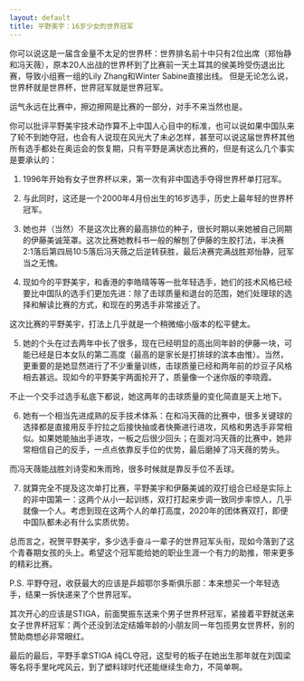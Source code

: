 ```yaml
---
layout: default
title: 平野美宇：16岁少女的世界冠军
---
```


你可以说这是一届含金量不太足的世界杯：世界排名前十中只有2位出席（郑怡静和冯天薇），原本20人出战的世界杯到了比赛前一天土耳其的侯美玲受伤退出比赛，导致小组赛一组的Lily Zhang和Winter Sabine直接出线。
但是无论怎么说，世界杯就是世界杯，世界冠军就是世界冠军。

运气永远在比赛中，擦边擦网是比赛的一部分，对手不来当然也是。

你可以批评平野美宇技术动作算不上中国人心目中的标准，也可以说如果中国队来了轮不到她夺冠，也会有人说现在风光大了未必怎样，甚至可以说这届世界杯其他所有选手都处在奥运会的恢复期，只有平野是满状态比赛的，但是有这么几个事实是要承认的：

1. 1996年开始有女子世界杯以来，第一次有非中国选手夺得世界杯单打冠军。

2. 与此同时，这还是一个2000年4月份出生的16岁选手，历史上最年轻的世界杯冠军。

3. 她也并（当然）不是这次比赛的最高排位的种子，很长时期以来她被自己同期的伊藤美诚笼罩。这次比赛她教科书一般的解刨了伊藤的生胶打法，半决赛2:1落后第四局10:5落后冯天薇之后逆转获胜，最后决赛完满战胜郑怡静，冠军当之无愧。

4. 现如今的平野美宇，和香港的李皓晴等等一批年轻选手，她们的技术风格已经要比中国队的选手们更加先进：除了击球质量和退台的范围，她们处理球的选择和解读比赛的方式，和现在的男选手非常接近了。

这次比赛的平野美宇，打法上几乎就是一个稍微缩小版本的松平健太。

5. 她的个头在过去两年中长了很多，现在已经明显的高出同年龄的伊藤一块，可能已经是日本女队的第二高度（最高的是家长是打排球的滨本由惟）。当然，更重要的是她显然进行了不少重量训练，击球质量已经和两年前的炒豆子风格相去甚远。现如今的平野美宇两面抡开了，质量像一个迷你版的李晓霞。

不止一个交手过选手私底下都说，她这两年的击球质量的变化简直是天上地下。

6. 她有一个相当先进成熟的反手技术体系：在和冯天薇的比赛中，很多关键球的选择都是直接用反手拧拉之后接快抽或者快撕进行进攻，风格和男选手非常相似。如果她能抽出手进攻，一板之后很少回头；在面对冯天薇的比赛中，她非常相信自己的反手，一点点依靠反手位的优势，最后磨掉了冯天薇的势头。

而冯天薇能战胜刘诗雯和朱雨玲，很多时候就是靠反手位不丢球。

7. 就算完全不提及这次单打比赛，平野美宇和伊藤美诚的双打组合已经是实际上的非中国第一：这两个从小一起训练，双打打起来步调一致同步率惊人，几乎就像一个人。考虑到现在这两个人的单打高度，2020年的团体赛双打，即便中国队都未必有什么实质优势。

总而言之，祝贺平野美宇，多少选手奋斗一辈子的世界冠军头衔，现如今落到了这个青春期女孩的头上。希望这个冠军能给她的职业生涯一个有力的助推，带来更多的精彩比赛。


P.S. 平野夺冠，收获最大的应该是乒超鄂尔多斯俱乐部：本来想买一个年轻选手，结果一拆快递来了个世界冠军。

其次开心的应该是STIGA，前面樊振东送来个男子世界杯冠军，紧接着平野就送来女子世界杯冠军：两个还没到法定结婚年龄的小朋友同一年包揽男女世界杯，别的赞助商想必非常眼红。

最后的最后，平野手拿STIGA 纯CL夺冠，这型号的板子在她出生那年就在刘国梁等名将手里叱咤风云，到了塑料球时代还能继续生命力，不简单啊。
